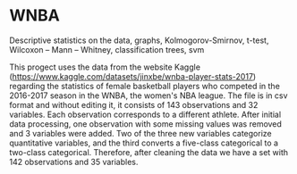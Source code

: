 # WNBA
Descriptive statistics on the data, graphs, Kolmogorov-Smirnov, t-test, Wilcoxon – Mann – Whitney, classification trees, svm

This progect uses the data from the website Kaggle (https://www.kaggle.com/datasets/jinxbe/wnba-player-stats-2017) regarding the statistics of female basketball players who competed in the 2016-2017 season in the WNBA, the women's NBA league.
The file is in csv format and without editing it, it consists of 143 observations and 32 variables. Each observation corresponds to a different athlete.
After initial data processing, one observation with some missing values was removed and 3 variables were added. Two of the three new variables categorize quantitative variables, and the third converts a five-class categorical to a two-class categorical.
Therefore, after cleaning the data we have a set with 142 observations and 35 variables.
